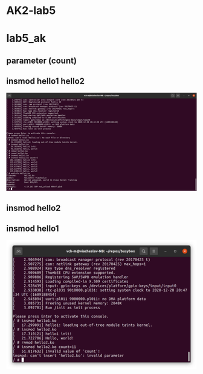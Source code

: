 # AK2-lab5
# lab5_ak # 
## parameter (count) ##
## insmod hello1 hello2 ##
![Image alt](https://github.com/vch-m/AK2-lab5/blob/main/screenshots/Screenshot%20from%202020-12-28%2022-44-54.png)
## insmod hello2
## insmod hello1
![Image alt](https://github.com/vch-m/AK2-lab5/blob/main/screenshots/Screenshot%20from%202020-12-28%2022-48-29.png)

